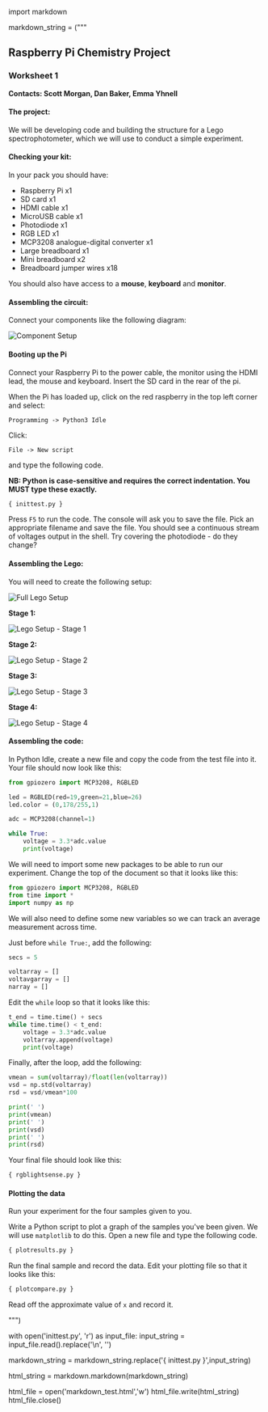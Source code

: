 import markdown

markdown_string = ("""
## Raspberry Pi Chemistry Project
### Worksheet 1

**Contacts: Scott Morgan, Dan Baker, Emma Yhnell**

#### The project:

We will be developing code and building the structure for a Lego spectrophotometer, which we will use to conduct a simple experiment.

#### Checking your kit:

In your pack you should have:

 - Raspberry Pi x1
 - SD card x1
 - HDMI cable x1
 - MicroUSB cable x1
 - Photodiode x1
 - RGB LED x1
 - MCP3208 analogue-digital converter x1
 - Large breadboard x1
 - Mini breadboard x2
 - Breadboard jumper wires x18

You should also have access to a **mouse**, **keyboard** and **monitor**.

#### Assembling the circuit:

Connect your components like the following diagram:

![Component Setup](/home/scott/dropchem/ldr_setup_bb.png)

#### Booting up the Pi

Connect your Raspberry Pi to the power cable, the monitor using the HDMI lead, the mouse and keyboard. Insert the SD card in the rear of the pi.

When the Pi has loaded up, click on the red raspberry in the top left corner and select:

`Programming -> Python3 Idle`

Click:

`File -> New script`

and type the following code.

**NB: Python is case-sensitive and requires the correct indentation. You MUST type these exactly.**

```python
{ inittest.py }
```


Press `F5` to run the code. The console will ask you to save the file. Pick an appropriate filename and save the file. You should see a continuous stream of voltages output in the shell. Try covering the photodiode - do they change?

#### Assembling the Lego:

You will need to create the following setup:

![Full Lego Setup](/home/scott/dropchem/lego_setup_full.png)

**Stage 1:**

![Lego Setup - Stage 1](/home/scott/dropchem/lego_setup_1.png)

**Stage 2:**

![Lego Setup - Stage 2](/home/scott/dropchem/lego_setup_2.png)

**Stage 3:**

![Lego Setup - Stage 3](/home/scott/dropchem/lego_setup_3.png)

**Stage 4:**

![Lego Setup - Stage 4](/home/scott/dropchem/lego_setup_4.png)

#### Assembling the code:

In Python Idle, create a new file and copy the code from the test file into it. Your file should now look like this:

```python
from gpiozero import MCP3208, RGBLED

led = RGBLED(red=19,green=21,blue=26)
led.color = (0,178/255,1)

adc = MCP3208(channel=1)

while True:
    voltage = 3.3*adc.value
    print(voltage)
```

We will need to import some new packages to be able to run our experiment. Change the top of the document so that it looks like this:

```python
from gpiozero import MCP3208, RGBLED
from time import *
import numpy as np
```

We will also need to define some new variables so we can track an average measurement across time.

Just before `while True:`, add the following:

```python
secs = 5

voltarray = []
voltavgarray = []
narray = []
```

Edit the `while` loop so that it looks like this:

```python
t_end = time.time() + secs
while time.time() < t_end:
    voltage = 3.3*adc.value
    voltarray.append(voltage)
    print(voltage)
```

Finally, after the loop, add the following:

```python
vmean = sum(voltarray)/float(len(voltarray))
vsd = np.std(voltarray)
rsd = vsd/vmean*100

print(' ')
print(vmean)
print(' ')
print(vsd)
print(' ')
print(rsd)
```

Your final file should look like this:

```python
{ rgblightsense.py }
```

#### Plotting the data

Run your experiment for the four samples given to you.

Write a Python script to plot a graph of the samples you've been given. We will use `matplotlib` to do this. Open a new file and type the following code.

```python
{ plotresults.py }
```

Run the final sample and record the data. Edit your plotting file so that it looks like this:

```python
{ plotcompare.py }
```

Read off the approximate value of `x` and record it.

""")

with open('inittest.py', 'r') as input_file:
    input_string = input_file.read().replace('\n', '')

markdown_string = markdown_string.replace('{ inittest.py }',input_string)

html_string = markdown.markdown(markdown_string)

html_file = open('markdown_test.html','w')
html_file.write(html_string)
html_file.close()
